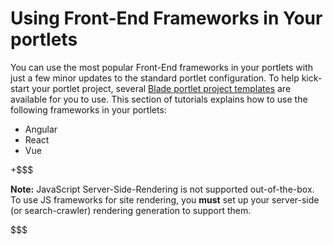 # Using Front-End Frameworks in Your portlets [](id=using-front-end-frameworks-in-your-portlets)

You can use the most popular Front-End frameworks in your portlets with just a 
few minor updates to the standard portlet configuration. To help kick-start your 
portlet project, several 
[Blade portlet project templates]() 
are available for you to use. This section of tutorials explains how to use the 
following frameworks in your portlets:

- Angular
- React
- Vue

+$$$

**Note:** JavaScript Server-Side-Rendering is not supported out-of-the-box. To 
use JS frameworks for site rendering, you **must** set up your server-side 
(or search-crawler) rendering generation to support them. 

$$$
